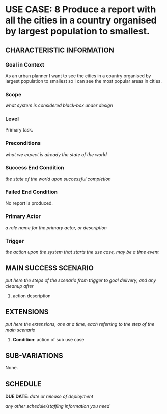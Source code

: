 # USE CASE: 8 Produce a report with all the cities in a country organised by largest population to smallest.

## CHARACTERISTIC INFORMATION

### Goal in Context

As an urban planner I want to see the cities in a country organised by largest population to smallest so I can see the most popular areas in cities.

### Scope

*what system is considered black-box under design*

### Level

Primary task.

### Preconditions

*what we expect is already the state of the world*

### Success End Condition

*the state of the world upon successful completion*

### Failed End Condition

No report is produced.

### Primary Actor

*a role name for the primary actor, or description*

### Trigger

*the action upon the system that starts the use case, may be a time event*

## MAIN SUCCESS SCENARIO

*put here the steps of the scenario from trigger to goal delivery, and any cleanup after*

1. action description

## EXTENSIONS

*put here the extensions, one at a time, each referring to the step of the main scenario*

1. **Condition**: action of sub use case

## SUB-VARIATIONS

None.

## SCHEDULE

**DUE DATE**: *date or release of deployment*

*any other schedule/staffing information you need*